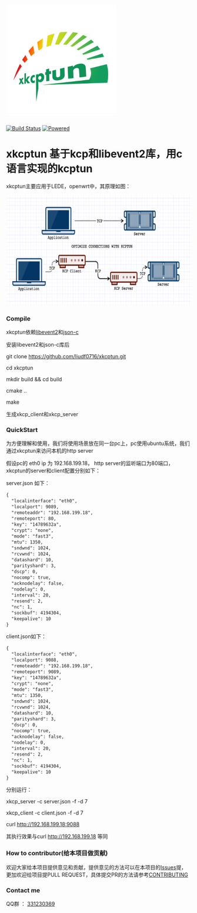 # <img src="logo-big.png" alt="xkcptun" height="300px" /> 

[![Build Status][1]][2]  [![Powered][3]][4]

[1]: https://travis-ci.org/liudf0716/xkcptun.svg?branch=master
[2]: https://travis-ci.org/liudf0716/xkcptun
[3]: https://img.shields.io/badge/KCP-Powered-blue.svg
[4]: https://github.com/skywind3000/kcp

# xkcptun 基于kcp和libevent2库，用c语言实现的kcptun

xkcptun主要应用于LEDE，openwrt中，其原理如图：

<img src="kcptun.png" alt="kcptun" height="300px"/>

### Compile

xkcptun依赖[libevent2](https://github.com/libevent/libevent)和[json-c](https://github.com/json-c/json-c)

安装libevent2和json-c库后

git clone https://github.com/liudf0716/xkcptun.git

cd xkcptun

mkdir build && cd build

cmake ..

make


生成xkcp_client和xkcp_server

### QuickStart

为方便理解和使用，我们将使用场景放在同一台pc上，pc使用ubuntu系统，我们通过xkcptun来访问本机的http server

假设pc的 eth0 ip 为 192.168.199.18， http server的监听端口为80端口，xkcptun的server和client配置分别如下：

server.json 如下：
```
{
  "localinterface": "eth0",
  "localport": 9089,
  "remoteaddr": "192.168.199.18",
  "remoteport": 80,
  "key": "14789632a",
  "crypt": "none",
  "mode": "fast3",
  "mtu": 1350,
  "sndwnd": 1024,
  "rcvwnd": 1024,
  "datashard": 10,
  "parityshard": 3,
  "dscp": 0,
  "nocomp": true,
  "acknodelay": false,
  "nodelay": 0,
  "interval": 20,
  "resend": 2,
  "nc": 1,
  "sockbuf": 4194304,
  "keepalive": 10
}
```

client.json如下：
```
{
  "localinterface": "eth0",
  "localport": 9088,
  "remoteaddr": "192.168.199.18",
  "remoteport": 9089,
  "key": "14789632a",
  "crypt": "none",
  "mode": "fast3",
  "mtu": 1350,
  "sndwnd": 1024,
  "rcvwnd": 1024,
  "datashard": 10,
  "parityshard": 3,
  "dscp": 0,
  "nocomp": true,
  "acknodelay": false,
  "nodelay": 0,
  "interval": 20,
  "resend": 2,
  "nc": 1,
  "sockbuf": 4194304,
  "keepalive": 10
}
```

分别运行：

xkcp_server -c server.json -f -d 7

xkcp_client -c client.json -f -d 7


curl http://192.168.199.18:9088

其执行效果与curl http://192.168.199.18 等同


### How to contributor(给本项目做贡献)

欢迎大家给本项目提供意见和贡献，提供意见的方法可以在本项目的[Issues](https://github.com/liudf0716/xkcptun/issues/new)提，更加欢迎给项目提PULL REQUEST，具体提交PR的方法请参考[CONTRIBUTING](https://github.com/liudf0716/xkcptun/blob/master/CONTRIBUTING.md)

### Contact me 

QQ群 ： [331230369](https://jq.qq.com/?_wv=1027&k=47QGEhL)
